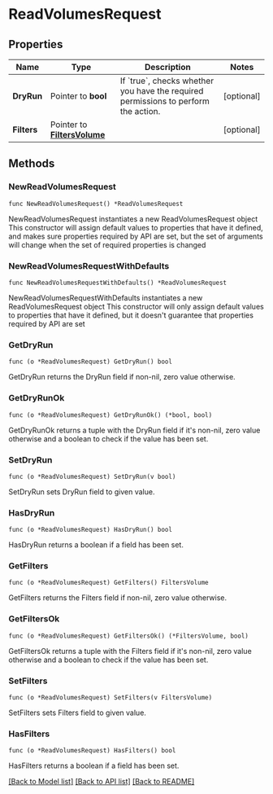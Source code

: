 # ReadVolumesRequest

## Properties

Name | Type | Description | Notes
------------ | ------------- | ------------- | -------------
**DryRun** | Pointer to **bool** | If &#x60;true&#x60;, checks whether you have the required permissions to perform the action. | [optional] 
**Filters** | Pointer to [**FiltersVolume**](FiltersVolume.md) |  | [optional] 

## Methods

### NewReadVolumesRequest

`func NewReadVolumesRequest() *ReadVolumesRequest`

NewReadVolumesRequest instantiates a new ReadVolumesRequest object
This constructor will assign default values to properties that have it defined,
and makes sure properties required by API are set, but the set of arguments
will change when the set of required properties is changed

### NewReadVolumesRequestWithDefaults

`func NewReadVolumesRequestWithDefaults() *ReadVolumesRequest`

NewReadVolumesRequestWithDefaults instantiates a new ReadVolumesRequest object
This constructor will only assign default values to properties that have it defined,
but it doesn't guarantee that properties required by API are set

### GetDryRun

`func (o *ReadVolumesRequest) GetDryRun() bool`

GetDryRun returns the DryRun field if non-nil, zero value otherwise.

### GetDryRunOk

`func (o *ReadVolumesRequest) GetDryRunOk() (*bool, bool)`

GetDryRunOk returns a tuple with the DryRun field if it's non-nil, zero value otherwise
and a boolean to check if the value has been set.

### SetDryRun

`func (o *ReadVolumesRequest) SetDryRun(v bool)`

SetDryRun sets DryRun field to given value.

### HasDryRun

`func (o *ReadVolumesRequest) HasDryRun() bool`

HasDryRun returns a boolean if a field has been set.

### GetFilters

`func (o *ReadVolumesRequest) GetFilters() FiltersVolume`

GetFilters returns the Filters field if non-nil, zero value otherwise.

### GetFiltersOk

`func (o *ReadVolumesRequest) GetFiltersOk() (*FiltersVolume, bool)`

GetFiltersOk returns a tuple with the Filters field if it's non-nil, zero value otherwise
and a boolean to check if the value has been set.

### SetFilters

`func (o *ReadVolumesRequest) SetFilters(v FiltersVolume)`

SetFilters sets Filters field to given value.

### HasFilters

`func (o *ReadVolumesRequest) HasFilters() bool`

HasFilters returns a boolean if a field has been set.


[[Back to Model list]](../README.md#documentation-for-models) [[Back to API list]](../README.md#documentation-for-api-endpoints) [[Back to README]](../README.md)



